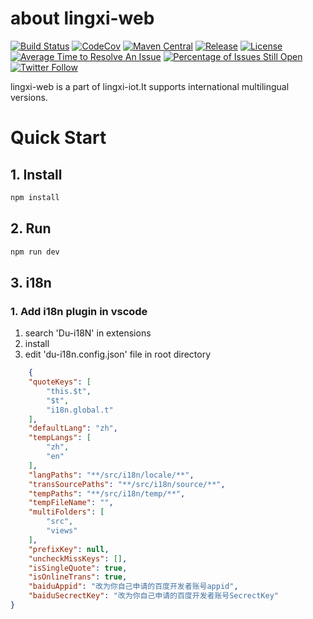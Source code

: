 # about lingxi-web

[![Build Status][maven-build-image]][maven-build-url]
[![CodeCov][codecov-image]][codecov-url]
[![Maven Central][maven-central-image]][maven-central-url]
[![Release][release-image]][release-url]
[![License][license-image]][license-url]
[![Average Time to Resolve An Issue][percentage-of-issues-still-open-image]][percentage-of-issues-still-open-url]
[![Percentage of Issues Still Open][average-time-to-resolve-an-issue-image]][average-time-to-resolve-an-issue-url]
[![Twitter Follow][twitter-follow-image]][twitter-follow-url]

lingxi-web is a part of lingxi-iot.It supports international multilingual versions.

# Quick Start

## 1. Install

```bash
npm install
```

## 2. Run

```bash
npm run dev
```

## 3. i18n

### 1. Add i18n plugin in vscode

1. search 'Du-i18N' in extensions
2. install
3. edit 'du-i18n.config.json' file in root directory
```json
    {
	"quoteKeys": [
		"this.$t",
		"$t",
		"i18n.global.t"
	],
	"defaultLang": "zh",
	"tempLangs": [
		"zh",
		"en"
	],
	"langPaths": "**/src/i18n/locale/**",
	"transSourcePaths": "**/src/i18n/source/**",
	"tempPaths": "**/src/i18n/temp/**",
	"tempFileName": "",
	"multiFolders": [
		"src",
		"views"
	],
	"prefixKey": null,
	"uncheckMissKeys": [],
	"isSingleQuote": true,
	"isOnlineTrans": true,
	"baiduAppid": "改为你自己申请的百度开发者账号appid",
	"baiduSecrectKey": "改为你自己申请的百度开发者账号SecrectKey"
}
```

[maven-build-image]: https://github.com/apache/rocketmq/actions/workflows/maven.yaml/badge.svg
[maven-build-url]: https://github.com/apache/rocketmq/actions/workflows/maven.yaml
[codecov-image]: https://codecov.io/gh/apache/rocketmq/branch/master/graph/badge.svg
[codecov-url]: https://codecov.io/gh/apache/rocketmq
[maven-central-image]: https://maven-badges.herokuapp.com/maven-central/org.apache.rocketmq/rocketmq-all/badge.svg
[maven-central-url]: http://search.maven.org/#search%7Cga%7C1%7Corg.apache.rocketmq
[release-image]: https://img.shields.io/badge/release-download-orange.svg
[release-url]: https://www.apache.org/licenses/LICENSE-2.0.html
[license-image]: https://img.shields.io/badge/license-Apache%202-4EB1BA.svg
[license-url]: https://www.apache.org/licenses/LICENSE-2.0.html
[average-time-to-resolve-an-issue-image]: http://isitmaintained.com/badge/resolution/apache/rocketmq.svg
[average-time-to-resolve-an-issue-url]: http://isitmaintained.com/project/apache/rocketmq
[percentage-of-issues-still-open-image]: http://isitmaintained.com/badge/open/apache/rocketmq.svg
[percentage-of-issues-still-open-url]: http://isitmaintained.com/project/apache/rocketmq
[twitter-follow-image]: https://img.shields.io/twitter/follow/ApacheRocketMQ?style=social
[twitter-follow-url]: https://twitter.com/intent/follow?screen_name=ApacheRocketMQ
```
